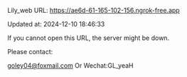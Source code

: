 Lily_web URL: https://ae6d-61-165-102-156.ngrok-free.app

Updated at: 2024-12-10 18:46:33

If you cannot open this URL, the server might be down.

Please contact: 

goley04@foxmail.com Or Wechat:GL_yeaH